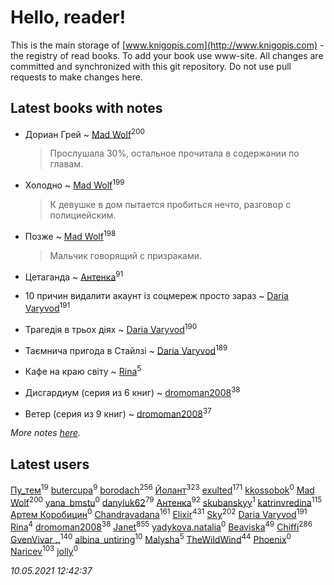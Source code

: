 # Hello, reader!
This is the main storage of [www.knigopis.com](http://www.knigopis.com) - the registry of read books.
To add your book use www-site. All changes are committed and synchronized with this git repository.
Do not use pull requests to make changes here.


## Latest books with notes
* Дориан Грей ~ [Mad Wolf](users/947/94738840-vkontakte)<sup>200</sup>
    > Прослушала 30%, остальное прочитала в содержании по главам.

* Холодно ~ [Mad Wolf](users/947/94738840-vkontakte)<sup>199</sup>
    > К девушке в дом пытается пробиться нечто, разговор с полициейским.

* Позже ~ [Mad Wolf](users/947/94738840-vkontakte)<sup>198</sup>
    > Мальчик говорящий с призраками.

* Цетаганда ~ [Антенка](users/118/118158645037334943900-google)<sup>91</sup>

* 10 причин видалити акаунт із соцмереж просто зараз ~ [Daria Varyvod](users/829/829893410524253-facebook)<sup>191</sup>

* Трагедія в трьох діях ~ [Daria Varyvod](users/829/829893410524253-facebook)<sup>190</sup>

* Таємнича пригода в Стайлзі ~ [Daria Varyvod](users/829/829893410524253-facebook)<sup>189</sup>

* Кафе на краю світу ~ [Rina](users/102/102857111133378678801-google)<sup>5</sup>

* Дисгардиум (серия из 6 книг) ~ [dromoman2008](users/444/44461886-yandex)<sup>38</sup>

* Ветер (серия из 9 книг) ~ [dromoman2008](users/444/44461886-yandex)<sup>37</sup>


_More notes [here](latest_books_with_notes.md)._


## Latest users
[Пу_тем](users/344/3448154788585127-facebook)<sup>19</sup> 
[butercupa](users/193/193697993-vkontakte)<sup>9</sup> 
[borodach](users/157/15706320-vkontakte)<sup>256</sup> 
[Йолант](users/104/104690883692185089260-google)<sup>323</sup> 
[exulted](users/100/100599204551896265722-google)<sup>171</sup> 
[kkossobok](users/199/1998470006956859-facebook)<sup>0</sup> 
[Mad Wolf](users/947/94738840-vkontakte)<sup>200</sup> 
[yana_bmstu](users/178/17842868-vkontakte)<sup>0</sup> 
[danyluk62](users/374/374149854-vkontakte)<sup>79</sup> 
[Антенка](users/118/118158645037334943900-google)<sup>92</sup> 
[skubanskyy](users/101/101388427713088610140-googleplus)<sup>1</sup> 
[katrinvredina](users/233/2336755-vkontakte)<sup>115</sup> 
[Артем Коробицин](users/130/13048215253533969259-mailru)<sup>0</sup> 
[Chandravadana](users/105/105866022348292919948-google)<sup>161</sup> 
[Elixir](users/115/115826717712507836033-google)<sup>431</sup> 
[Sky](users/118/118049897850017649660-googleplus)<sup>202</sup> 
[Daria Varyvod](users/829/829893410524253-facebook)<sup>191</sup> 
[Rina](users/102/102857111133378678801-google)<sup>4</sup> 
[dromoman2008](users/444/44461886-yandex)<sup>38</sup> 
[Janet](users/108/108113656204404967440-google)<sup>855</sup> 
[yadykova.natalia](users/567/567284923-yandex)<sup>0</sup> 
[Beaviska](users/102/10202544960024508-facebook)<sup>49</sup> 
[Chiffi](users/105/105831994080785626680-google)<sup>286</sup> 
[GvenVivar ..](users/158/158266434925901-facebook)<sup>140</sup> 
[albina_untiring](users/257/2579695-vkontakte)<sup>10</sup> 
[Malysha](users/412/4129490930435358-facebook)<sup>5</sup> 
[TheWildWind](users/262/262062207519652-facebook)<sup>44</sup> 
[Phoenix](users/112/112747734454276773382-google)<sup>0</sup> 
[Naricev](users/107/107090515204537133928-google)<sup>103</sup> 
[jolly](users/111/111004832908941453467-google)<sup>0</sup> 


_10.05.2021 12:42:37_
